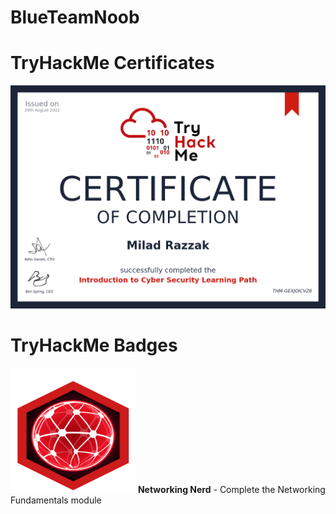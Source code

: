 # BlueTeamNoob

# TryHackMe Certificates
![alt text](https://github.com/MiloRaz92/BlueTeamNoob/blob/main/Intro%20to%20Cyber%20Security%20Certificate.png?raw=true)

# TryHackMe Badges

<img src="https://raw.githubusercontent.com/MiloRaz92/BlueTeamNoob/51d3ac69393ec83810e4925b5ff4846f11d7353b/networkfundamentals.svg" width="200" height="200">
<b>Networking Nerd</b> - Complete the Networking Fundamentals module 
